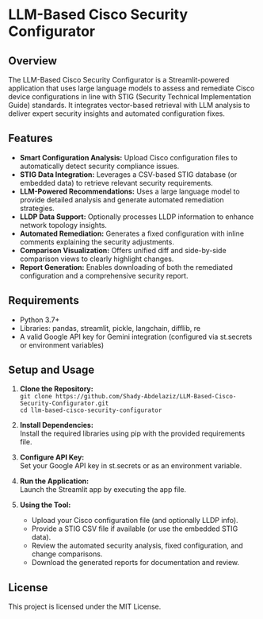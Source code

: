 # LLM-Based Cisco Security Configurator

## Overview
The LLM-Based Cisco Security Configurator is a Streamlit-powered application that uses large language models to assess and remediate Cisco device configurations in line with STIG (Security Technical Implementation Guide) standards. It integrates vector-based retrieval with LLM analysis to deliver expert security insights and automated configuration fixes.

## Features
- **Smart Configuration Analysis:** Upload Cisco configuration files to automatically detect security compliance issues.
- **STIG Data Integration:** Leverages a CSV-based STIG database (or embedded data) to retrieve relevant security requirements.
- **LLM-Powered Recommendations:** Uses a large language model to provide detailed analysis and generate automated remediation strategies.
- **LLDP Data Support:** Optionally processes LLDP information to enhance network topology insights.
- **Automated Remediation:** Generates a fixed configuration with inline comments explaining the security adjustments.
- **Comparison Visualization:** Offers unified diff and side-by-side comparison views to clearly highlight changes.
- **Report Generation:** Enables downloading of both the remediated configuration and a comprehensive security report.

## Requirements
- Python 3.7+
- Libraries: pandas, streamlit, pickle, langchain, difflib, re
- A valid Google API key for Gemini integration (configured via st.secrets or environment variables)

## Setup and Usage
1. **Clone the Repository:**  
   `git clone https://github.com/Shady-Abdelaziz/LLM-Based-Cisco-Security-Configurator.git`  
   `cd llm-based-cisco-security-configurator`

2. **Install Dependencies:**  
   Install the required libraries using pip with the provided requirements file.

3. **Configure API Key:**  
   Set your Google API key in st.secrets or as an environment variable.

4. **Run the Application:**  
   Launch the Streamlit app by executing the app file.

5. **Using the Tool:**  
   - Upload your Cisco configuration file (and optionally LLDP info).  
   - Provide a STIG CSV file if available (or use the embedded STIG data).  
   - Review the automated security analysis, fixed configuration, and change comparisons.  
   - Download the generated reports for documentation and review.

## License
This project is licensed under the MIT License.
